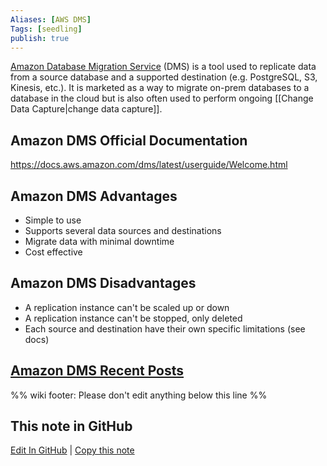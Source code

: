 ```yaml
---
Aliases: [AWS DMS]
Tags: [seedling]
publish: true
---
```


[Amazon Database Migration Service](https://aws.amazon.com/dms/) (DMS) is a tool used to replicate data from a source database and a supported destination (e.g. PostgreSQL, S3, Kinesis, etc.). It is marketed as a way to migrate on-prem databases to a database in the cloud but is also often used to perform ongoing [[Change Data Capture|change data capture]].

## Amazon DMS Official Documentation

https://docs.aws.amazon.com/dms/latest/userguide/Welcome.html

## Amazon DMS Advantages

- Simple to use
- Supports several data sources and destinations
- Migrate data with minimal downtime
- Cost effective

## Amazon DMS Disadvantages

- A replication instance can't be scaled up or down
- A replication instance can't be stopped, only deleted
- Each source and destination have their own specific limitations (see docs)

## [Amazon DMS Recent Posts](https://www.reddit.com/r/dataengineering/search/?q=AWS%20DMS&restrict_sr=1&sr_nsfw=)

%% wiki footer: Please don't edit anything below this line %%

## This note in GitHub

<span class="git-footer">[Edit In GitHub](https://github.dev/data-engineering-community/data-engineering-wiki/blob/main/Tools/Amazon%20DMS.md "git-hub-edit-note") | [Copy this note](https://raw.githubusercontent.com/data-engineering-community/data-engineering-wiki/main/Tools/Amazon%20DMS.md "git-hub-copy-note") </span>
